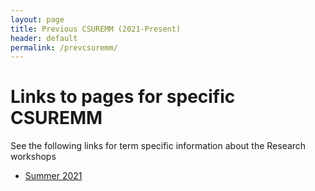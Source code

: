 ```yaml
---
layout: page
title: Previous CSUREMM (2021-Present)
header: default
permalink: /prevcsuremm/
---
```



# Links to pages for specific CSUREMM

See the following links for term specific information about the Research workshops

* [Summer 2021](/Home/prevworkshops/Su21/)
